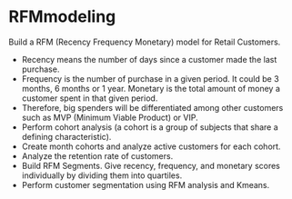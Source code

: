 # RFMmodeling
Build a RFM (Recency Frequency Monetary) model for Retail Customers.

* Recency means the number of days since a customer made the last purchase. 
* Frequency is the number of purchase in a given period. It could be 3 months, 6 months or 1 year. Monetary is the total amount of money a customer spent in that given period. 
* Therefore, big spenders will be differentiated among other customers such as MVP (Minimum Viable Product) or VIP.
* Perform cohort analysis (a cohort is a group of subjects that share a defining characteristic).
* Create month cohorts and analyze active customers for each cohort.
* Analyze the retention rate of customers.
* Build RFM Segments. Give recency, frequency, and monetary scores individually by dividing them into quartiles.
* Perform customer segmentation using RFM analysis and Kmeans.
